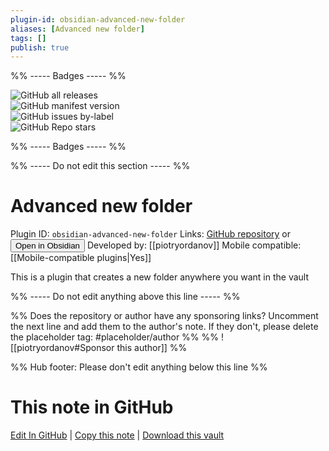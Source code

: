 ```yaml
---
plugin-id: obsidian-advanced-new-folder
aliases: [Advanced new folder]
tags: []
publish: true
---
```


%% ----- Badges ----- %%

![GitHub all releases](https://img.shields.io/github/downloads/piotryordanov/obsidian-advanced-new-folder/total?color=573E7A&logo=github&style=for-the-badge)  
![GitHub manifest version](https://img.shields.io/github/manifest-json/v/piotryordanov/obsidian-advanced-new-folder?color=573E7A&logo=github&style=for-the-badge)  
![GitHub issues by-label](https://img.shields.io/github/issues/piotryordanov/obsidian-advanced-new-folder/help%20wanted?color=573E7A&logo=github&style=for-the-badge)  
![GitHub Repo stars](https://img.shields.io/github/stars/piotryordanov/obsidian-advanced-new-folder?color=573E7A&logo=github&style=for-the-badge)

%% ----- Badges ----- %%

%% ----- Do not edit this section ----- %%

# Advanced new folder

Plugin ID: `obsidian-advanced-new-folder`
Links: [GitHub repository](https://github.com/piotryordanov/obsidian-advanced-new-folder) or [<button id=HH>Open in Obsidian</button>](obsidian://show-plugin?id=obsidian-advanced-new-folder)
Developed by: [[piotryordanov]]
Mobile compatible: [[Mobile-compatible plugins|Yes]]

This is a plugin that creates a new folder anywhere you want in the vault

%% ----- Do not edit anything above this line ----- %%

%% Does the repository or author have any sponsoring links? Uncomment the next line and add them to the author's note. If they don't, please delete the placeholder tag: #placeholder/author %%
%% ![[piotryordanov#Sponsor this author]] %%

%% Hub footer: Please don't edit anything below this line %%

# This note in GitHub

<span class="git-footer">[Edit In GitHub](https://github.dev/obsidian-community/obsidian-hub/blob/main/02%20-%20Community%20Expansions/02.05%20All%20Community%20Expansions/Plugins/obsidian-advanced-new-folder.md "git-hub-edit-note") | [Copy this note](https://raw.githubusercontent.com/obsidian-community/obsidian-hub/main/02%20-%20Community%20Expansions/02.05%20All%20Community%20Expansions/Plugins/obsidian-advanced-new-folder.md "git-hub-copy-note") | [Download this vault](https://github.com/obsidian-community/obsidian-hub/archive/refs/heads/main.zip "git-hub-download-vault") </span>
